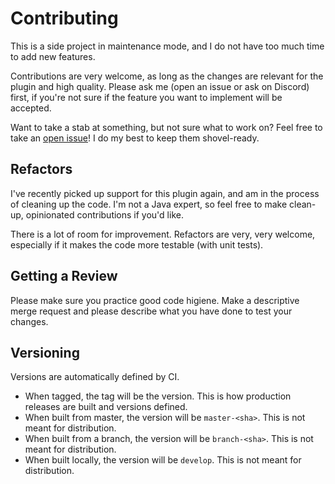 # Contributing

This is a side project in maintenance mode, and I do not have too much time to add new features.

Contributions are very welcome, as long as the changes are relevant for the plugin and high quality. Please ask me (open an issue or ask on Discord) first, if you're not sure if the feature you want to implement will be accepted.

Want to take a stab at something, but not sure what to work on? Feel free to take an [open issue](https://gitlab.com/nichogx/DiscordRoleSync/-/issues)! I do my best to keep them shovel-ready.

## Refactors

I've recently picked up support for this plugin again, and am in the process of cleaning up the code. I'm not a Java expert, so feel free to make clean-up, opinionated contributions if you'd like.

There is a lot of room for improvement. Refactors are very, very welcome, especially if it makes the code more testable (with unit tests).

## Getting a Review

Please make sure you practice good code higiene. Make a descriptive merge request and please describe what you have done to test your changes.

## Versioning

Versions are automatically defined by CI.

- When tagged, the tag will be the version. This is how production releases are built and versions defined.
- When built from master, the version will be `master-<sha>`. This is not meant for distribution.
- When built from a branch, the version will be `branch-<sha>`. This is not meant for distribution.
- When built locally, the version will be `develop`. This is not meant for distribution.